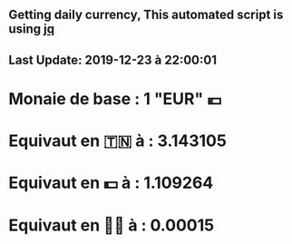 ## Getting daily currency, This automated script is using [jq](https://stedolan.github.io/jq/)
## Last Update:  2019-12-23 à 22:00:01
 # Monaie de base : 1 "EUR" 💶 
 # Equivaut en 🇹🇳 à :  3.143105 
 # Equivaut en 💵 à : 1.109264
 # Equivaut en 🐱‍💻 à :  0.00015
